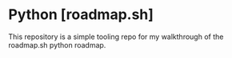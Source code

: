 # Python [roadmap.sh]

This repository is a simple tooling repo for my walkthrough of the roadmap.sh python roadmap.

